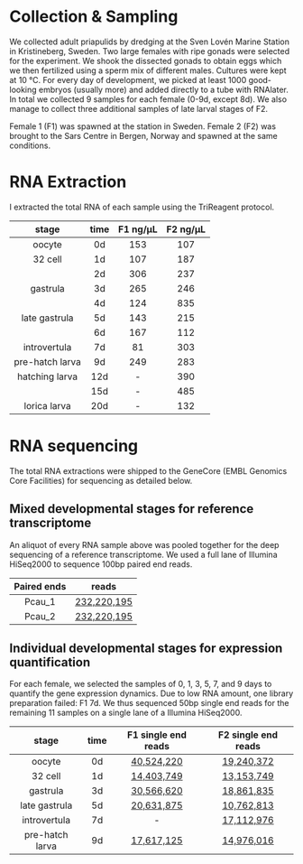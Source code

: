 # Collection & Sampling

We collected adult priapulids by dredging at the Sven Lovén Marine Station in
Kristineberg, Sweden. Two large females with ripe gonads were selected for the
experiment. We shook the dissected gonads to obtain eggs which we then
fertilized using a sperm mix of different males. Cultures were kept at 10 °C.
For every day of development, we picked at least 1000 good-looking embryos
(usually more) and added directly to a tube with RNAlater. In total we
collected 9 samples for each female (0-9d, except 8d). We also manage to
collect three additional samples of late larval stages of F2.

Female 1 (F1) was spawned at the station in Sweden. Female 2 (F2) was brought
to the Sars Centre in Bergen, Norway and spawned at the same conditions. 

# RNA Extraction

I extracted the total RNA of each sample using the TriReagent protocol.

| stage           | time  | F1 ng/µL  | F2 ng/µL  |
| :----:          | :---: | :-------: | :-------: |
| oocyte          | 0d    | 153       | 107       |
| 32 cell         | 1d    | 107       | 187       |
|                 | 2d    | 306       | 237       |
| gastrula        | 3d    | 265       | 246       |
|                 | 4d    | 124       | 835       |
| late gastrula   | 5d    | 143       | 215       |
|                 | 6d    | 167       | 112       |
| introvertula    | 7d    | 81        | 303       |
| pre-hatch larva | 9d    | 249       | 283       |
| hatching larva  | 12d   | -         | 390       |
|                 | 15d   | -         | 485       |
| lorica larva    | 20d   | -         | 132       |

# RNA sequencing

The total RNA extractions were shipped to the GeneCore (EMBL Genomics Core
Facilities) for sequencing as detailed below.

## Mixed developmental stages for reference transcriptome

An aliquot of every RNA sample above was pooled together for the deep
sequencing of a reference transcriptome. We used a full lane of Illumina
HiSeq2000 to sequence 100bp paired end reads.

| Paired ends  | reads                 |
| :---------:  | :---:                 |
| Pcau_1       | [232,220,195][Pcau_1] |
| Pcau_2       | [232,220,195][Pcau_2] |

[Pcau_1]: https://rawgit.com/nelas/priapulus-profiling/master/rnaseq/Pcau_1_fastqc.html
[Pcau_2]: https://rawgit.com/nelas/priapulus-profiling/master/rnaseq/Pcau_2_fastqc.html

## Individual developmental stages for expression quantification

For each female, we selected the samples of 0, 1, 3, 5, 7, and 9 days to
quantify the gene expression dynamics. Due to low RNA amount, one library
preparation failed: F1 7d. We thus sequenced 50bp single end reads for the
remaining 11 samples on a single lane of a Illumina HiSeq2000.

| stage           | time | F1 single end reads  | F2 single end reads  |
| :---:           | :--: | :------:             | :------:             |
| oocyte          | 0d   | [40,524,220][Pc1_0d] | [19,240,372][Pc2_0d] |
| 32 cell         | 1d   | [14,403,749][Pc1_1d] | [13,153,749][Pc2_1d] |
| gastrula        | 3d   | [30,566,620][Pc1_3d] | [18,861,835][Pc2_3d] |
| late gastrula   | 5d   | [20,631,875][Pc1_5d] | [10,762,813][Pc2_5d] |
| introvertula    | 7d   | -                    | [17,112,976][Pc2_7d] |
| pre-hatch larva | 9d   | [17,617,125][Pc1_9d] | [14,976,016][Pc2_9d] |

[Pc1_0d]: https://dl.dropboxusercontent.com/u/203439/priapulus_caudatus/Pc1_0d_fastqc/fastqc_report.html
[Pc1_1d]: https://dl.dropboxusercontent.com/u/203439/priapulus_caudatus/Pc1_1d_fastqc/fastqc_report.html
[Pc1_3d]: https://dl.dropboxusercontent.com/u/203439/priapulus_caudatus/Pc1_3d_fastqc/fastqc_report.html
[Pc1_5d]: https://dl.dropboxusercontent.com/u/203439/priapulus_caudatus/Pc1_5d_fastqc/fastqc_report.html
[Pc1_9d]: https://dl.dropboxusercontent.com/u/203439/priapulus_caudatus/Pc1_9d_fastqc/fastqc_report.html
[Pc2_0d]: https://dl.dropboxusercontent.com/u/203439/priapulus_caudatus/Pc2_0d_fastqc/fastqc_report.html
[Pc2_1d]: https://dl.dropboxusercontent.com/u/203439/priapulus_caudatus/Pc2_1d_fastqc/fastqc_report.html
[Pc2_3d]: https://dl.dropboxusercontent.com/u/203439/priapulus_caudatus/Pc2_3d_fastqc/fastqc_report.html
[Pc2_5d]: https://dl.dropboxusercontent.com/u/203439/priapulus_caudatus/Pc2_5d_fastqc/fastqc_report.html
[Pc2_7d]: https://dl.dropboxusercontent.com/u/203439/priapulus_caudatus/Pc2_7d_fastqc/fastqc_report.html
[Pc2_9d]: https://dl.dropboxusercontent.com/u/203439/priapulus_caudatus/Pc2_9d_fastqc/fastqc_report.html

